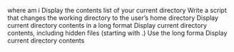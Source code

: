 where am i
Display the contents list of your current directory
Write a script that changes the working directory to the user’s home directory
Display current directory contents in a long format
Display current directory contents, including hidden files (starting with .) Use the long forma
Display current directory contents
